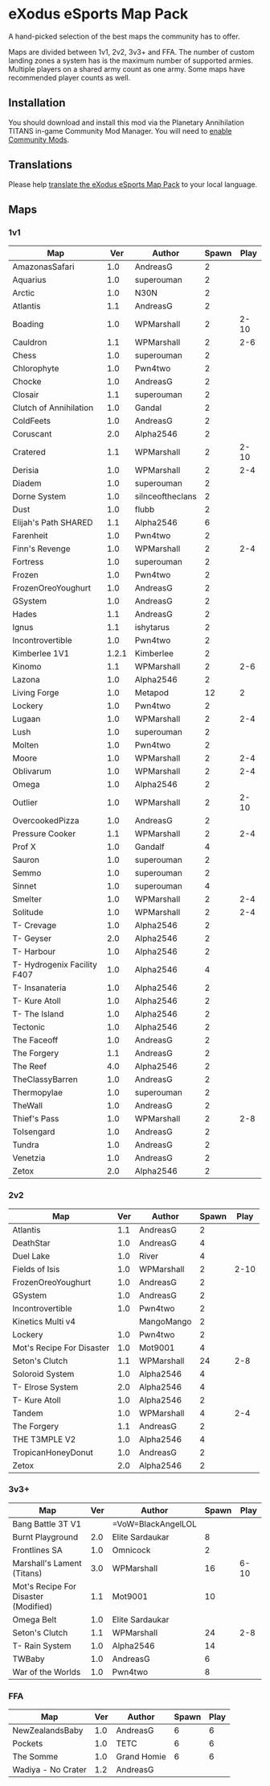 # eXodus eSports Map Pack

A hand-picked selection of the best maps the community has to offer.

Maps are divided between 1v1, 2v2, 3v3+ and FFA. The number of custom landing zones a system has is the maximum number of supported armies. Multiple players on a shared army count as one army. Some maps have recommended player counts as well.

## Installation

You should download and install this mod via the Planetary Annihilation TITANS in-game Community Mod Manager. You will need to [enable Community Mods](https://steamcommunity.com/sharedfiles/filedetails/?id=1417396826).

## Translations

Please help [translate the eXodus eSports Map Pack](https://poeditor.com/join/project/xaOwEdOIyM) to your local language.

## Maps

### 1v1

| Map                         | Ver   | Author           | Spawn | Play |
| --------------------------- | ----- | ---------------- | ----- | ---- |
| AmazonasSafari              | 1.0   | AndreasG         | 2     |      |
| Aquarius                    | 1.0   | superouman       | 2     |      |
| Arctic                      | 1.0   | N30N             | 2     |      |
| Atlantis                    | 1.1   | AndreasG         | 2     |      |
| Boading                     | 1.0   | WPMarshall       | 2     | 2-10 |
| Cauldron                    | 1.1   | WPMarshall       | 2     | 2-6  |
| Chess                       | 1.0   | superouman       | 2     |      |
| Chlorophyte                 | 1.0   | Pwn4two          | 2     |      |
| Chocke                      | 1.0   | AndreasG         | 2     |      |
| Closair                     | 1.1   | superouman       | 2     |      |
| Clutch of Annihilation      | 1.0   | Gandal           | 2     |      |
| ColdFeets                   | 1.0   | AndreasG         | 2     |      |
| Coruscant                   | 2.0   | Alpha2546        | 2     |      |
| Cratered                    | 1.1   | WPMarshall       | 2     | 2-10 |
| Derisia                     | 1.0   | WPMarshall       | 2     | 2-4  |
| Diadem                      | 1.0   | superouman       | 2     |      |
| Dorne System                | 1.0   | silnceoftheclans | 2     |      |
| Dust                        | 1.0   | flubb            | 2     |      |
| Elijah's Path SHARED        | 1.1   | Alpha2546        | 6     |      |
| Farenheit                   | 1.0   | Pwn4two          | 2     |      |
| Finn's Revenge              | 1.0   | WPMarshall       | 2     | 2-4  |
| Fortress                    | 1.0   | superouman       | 2     |      |
| Frozen                      | 1.0   | Pwn4two          | 2     |      |
| FrozenOreoYoughurt          | 1.0   | AndreasG         | 2     |      |
| GSystem                     | 1.0   | AndreasG         | 2     |      |
| Hades                       | 1.1   | AndreasG         | 2     |      |
| Ignus                       | 1.1   | ishytarus        | 2     |      |
| Incontrovertible            | 1.0   | Pwn4two          | 2     |      |
| Kimberlee 1V1               | 1.2.1 | Kimberlee        | 2     |      |
| Kinomo                      | 1.1   | WPMarshall       | 2     | 2-6  |
| Lazona                      | 1.0   | Alpha2546        | 2     |      |
| Living Forge                | 1.0   | Metapod          | 12    | 2    |
| Lockery                     | 1.0   | Pwn4two          | 2     |      |
| Lugaan                      | 1.0   | WPMarshall       | 2     | 2-4  |
| Lush                        | 1.0   | superouman       | 2     |      |
| Molten                      | 1.0   | Pwn4two          | 2     |      |
| Moore                       | 1.0   | WPMarshall       | 2     | 2-4  |
| Oblivarum                   | 1.0   | WPMarshall       | 2     | 2-4  |
| Omega                       | 1.0   | Alpha2546        | 2     |      |
| Outlier                     | 1.0   | WPMarshall       | 2     | 2-10 |
| OvercookedPizza             | 1.0   | AndreasG         | 2     |      |
| Pressure Cooker             | 1.1   | WPMarshall       | 2     | 2-4  |
| Prof X                      | 1.0   | Gandalf          | 4     |      |
| Sauron                      | 1.0   | superouman       | 2     |      |
| Semmo                       | 1.0   | superouman       | 2     |      |
| Sinnet                      | 1.0   | superouman       | 4     |      |
| Smelter                     | 1.0   | WPMarshall       | 2     | 2-4  |
| Solitude                    | 1.0   | WPMarshall       | 2     | 2-4  |
| T- Crevage                  | 1.0   | Alpha2546        | 2     |      |
| T- Geyser                   | 2.0   | Alpha2546        | 2     |      |
| T- Harbour                  | 1.0   | Alpha2546        | 2     |      |
| T- Hydrogenix Facility F407 | 1.0   | Alpha2546        | 4     |      |
| T- Insanateria              | 1.0   | Alpha2546        | 2     |      |
| T- Kure Atoll               | 1.0   | Alpha2546        | 2     |      |
| T- The Island               | 1.0   | Alpha2546        | 2     |      |
| Tectonic                    | 1.0   | Alpha2546        | 2     |      |
| The Faceoff                 | 1.0   | AndreasG         | 2     |      |
| The Forgery                 | 1.1   | AndreasG         | 2     |      |
| The Reef                    | 4.0   | Alpha2546        | 2     |      |
| TheClassyBarren             | 1.0   | AndreasG         | 2     |      |
| Thermopylae                 | 1.0   | superouman       | 2     |      |
| TheWall                     | 1.0   | AndreasG         | 2     |      |
| Thief's Pass                | 1.0   | WPMarshall       | 2     | 2-8  |
| ToIsengard                  | 1.0   | AndreasG         | 2     |      |
| Tundra                      | 1.0   | AndreasG         | 2     |      |
| Venetzia                    | 1.0   | AndreasG         | 2     |      |
| Zetox                       | 2.0   | Alpha2546        | 2     |      |

### 2v2

| Map                       | Ver | Author     | Spawn | Play |
| ------------------------- | --- | ---------- | ----- | ---- |
| Atlantis                  | 1.1 | AndreasG   | 2     |      |
| DeathStar                 | 1.0 | AndreasG   | 4     |      |
| Duel Lake                 | 1.0 | River      | 4     |      |
| Fields of Isis            | 1.0 | WPMarshall | 2     | 2-10 |
| FrozenOreoYoughurt        | 1.0 | AndreasG   | 2     |      |
| GSystem                   | 1.0 | AndreasG   | 2     |      |
| Incontrovertible          | 1.0 | Pwn4two    | 2     |      |
| Kinetics Multi v4         |     | MangoMango | 2     |      |
| Lockery                   | 1.0 | Pwn4two    | 2     |      |
| Mot's Recipe For Disaster | 1.0 | Mot9001    | 4     |      |
| Seton's Clutch            | 1.1 | WPMarshall | 24    | 2-8  |
| Soloroid System           | 1.0 | Alpha2546  | 4     |      |
| T- Elrose System          | 2.0 | Alpha2546  | 4     |      |
| T- Kure Atoll             | 1.0 | Alpha2546  | 2     |      |
| Tandem                    | 1.0 | WPMarshall | 4     | 2-4  |
| The Forgery               | 1.1 | AndreasG   | 2     |      |
| THE T3MPLE V2             | 1.0 | Alpha2546  | 4     |      |
| TropicanHoneyDonut        | 1.0 | AndreasG   | 2     |      |
| Zetox                     | 2.0 | Alpha2546  | 2     |      |

### 3v3+

| Map                                  | Ver | Author             | Spawn | Play |
| ------------------------------------ | --- | ------------------ | ----- | ---- |
| Bang Battle 3T V1                    |     | =VoW=BlackAngelLOL |       |      |
| Burnt Playground                     | 2.0 | Elite Sardaukar    | 8     |      |
| Frontlines SA                        | 1.0 | Omnicock           | 2     |      |
| Marshall's Lament (Titans)           | 3.0 | WPMarshall         | 16    | 6-10 |
| Mot's Recipe For Disaster (Modified) | 1.1 | Mot9001            | 10    |      |
| Omega Belt                           | 1.0 | Elite Sardaukar    |       |      |
| Seton's Clutch                       | 1.1 | WPMarshall         | 24    | 2-8  |
| T- Rain System                       | 1.0 | Alpha2546          | 14    |      |
| TWBaby                               | 1.0 | AndreasG           | 6     |      |
| War of the Worlds                    | 1.0 | Pwn4two            | 8     |      |

### FFA

| Map                | Ver | Author      | Spawn | Play |
| ------------------ | --- | ----------- | ----- | ---- |
| NewZealandsBaby    | 1.0 | AndreasG    | 6     | 6    |
| Pockets            | 1.0 | TETC        | 6     | 6    |
| The Somme          | 1.0 | Grand Homie | 6     | 6    |
| Wadiya - No Crater | 1.2 | AndreasG    |       |      |
